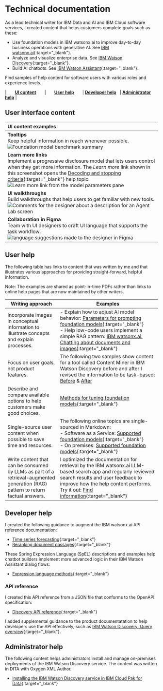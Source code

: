 # Technical documentation

As a lead technical writer for IBM Data and AI and IBM Cloud software services, I created content that helps customers complete goals such as these:

- Use foundation models in IBM watsonx.ai to improve day-to-day business operations with generative AI. See [IBM watsonx.ai](https://www.ibm.com/docs/SSYOK8/wsj/analyze-data/fm-overview.html){:target="_blank"}.
- Analyze and visualize enterprise data. See [IBM Watson Discovery](https://michelle-miller.github.io/samples/discovery-data-sample.pdf){:target="_blank"}.
- Build AI chatbots. See [IBM Watson Assistant](https://michelle-miller.github.io/samples/assistant-sample.pdf){:target="_blank"}.

Find samples of help content for software users with various roles and experience levels.

| &nbsp; &nbsp; &nbsp; **[UI content](#user-interface-content)** &nbsp; &nbsp; &nbsp; | &nbsp; &nbsp; &nbsp; **[User help](#user-help)** &nbsp; &nbsp; &nbsp; |  **[Developer help](#developer-help)**  &nbsp; |  **[Administrator help](#administrator-help)** |

## User interface content

| UI content examples |
|:----------------|
| **Tooltips** <br/> Keep helpful information in reach whenever possible.<br/> ![Foundation model benchmark summary](https://michelle-miller.github.io/samples/ui-help-metrics-def.png)<br/> |
| **Learn more links** <br/> Implement a progressive disclosure model that lets users control when they get more information. The *Learn more* link shown in this screenshot opens the [Decoding and stopping criteria](https://michelle-miller.github.io/samples/wx-llm-parameters-sample.pdf){:target="_blank"} help topic. <br/> ![Learn more link from the model parameters pane](https://michelle-miller.github.io/samples/progressive-disclosure-model-params.png)<br/> |
| **UI walkthroughs** <br/> Build walkthroughs that help users to get familiar with new tools. <br/> ![Comments for the designer about a description for an Agent Lab screen](https://michelle-miller.github.io/samples/agent-lab-add-tools.png) <br/> |
| **Collaboration in Figma** <br/> Team with UI designers to craft UI language that supports the task workflow. <br/> ![language suggestions made to the designer in Figma](https://michelle-miller.github.io/samples/agent-lab-desc.png)<br/> |

## User help

The following table has links to content that was written by me and that illustrates various approaches for providing straight-forward, helpful information.

Note: The examples are shared as point-in-time PDFs rather than links to online help pages that are now maintained by other writers.

| Writing approach | Examples |
|------------------|----------|
| Incorporate images in conceptual information to illustrate concepts and explain processes. | - Explain how to adjust AI model behavior: [Parameters for prompting foundation models](https://michelle-miller.github.io/samples/wx-llm-parameters-sample.pdf){:target="_blank"}<br/> - Help low-code users implement a simple RAG pattern: [IBM watsonx.ai: Chatting about documents and images](https://michelle-miller.github.io/samples/wx-chatting-sample.pdf){:target="_blank"} |
| Focus on user goals, not product features. | The following two samples show content for a tool called Content Miner in IBM Watson Discovery before and after I revised the information to be task-based:<br/> [Before](https://michelle-miller.github.io/samples/contentmine-before.pdf) & [After](https://michelle-miller.github.io/samples/contentmine-after.pdf) |
| Describe and compare available options to help customers make good choices. | [Methods for tuning foundation models](https://michelle-miller.github.io/samples/wx-tuning.pdf){:target="_blank"} |
| Single-source user content when possible to save time and resources. | The following online topics are single-sourced in Markdown:<br/> - Software as a Service: [Supported foundation models](https://www.ibm.com/docs/SSYOK8/wsj/analyze-data/fm-models.html){:target="_blank"}<br/> - On premises: [Supported foundation models](https://www.ibm.com/docs/SSLSRPV_latest/wsj/analyze-data/fm-models.html){:target="_blank"} |
| Write content that can be consumed by LLMs as part of a retrieval-augmented generation (RAG) pattern to return factual answers. | I optimized the documentation for retrieval by the IBM watsonx.ai LLM-based search app and regularly reviewed search results and user feedback to improve how the help content performs.<br/>Try it out: [Find information](https://dataplatform.cloud.ibm.com/docs/content/wsj/getting-started/welcome-main.html?context=wx){:target="_blank"} |

## Developer help

I created the following guidance to augment the IBM watsonx.ai API reference documentation:

- [Time series forecasting](https://michelle-miller.github.io/samples/wx-time-series-api-sample.pdf){:target="_blank"}
- [Reranking document passages](https://michelle-miller.github.io/samples/wx-rerank-api-sample.pdf){:target="_blank"}

These Spring Expression Language (SpEL) descriptions and examples help chatbot builders implement more advanced logic in their IBM Watson Assistant dialog flows:

- [Expression language methods](https://michelle-miller.github.io/samples/assistant-spel-sample.pdf){:target="_blank"}

### API reference

I created this API reference from a JSON file that conforms to the OpenAPI specification:

- [Discovery API reference](https://cloud.ibm.com/apidocs/discovery-data){:target="_blank"}

I added supplemental guidance to the product documentatation to help developers use the API effectively, such as [IBM Watson Discovery: Query overview](https://michelle-miller.github.io/samples/discovery-data-query-api-sample.pdf){:target="_blank"}.

## Administrator help

The following content helps administrators install and manage on-premises deployments of the IBM Watson Discovery service. The content was written in DITA with Oxygen XML Author.

- [Installing the IBM Watson Discovery service in IBM Cloud Pak for Data](https://michelle-miller.github.io/samples/CP-Data-4.7.x-Admin-Disco.pdf){:target="_blank"}
